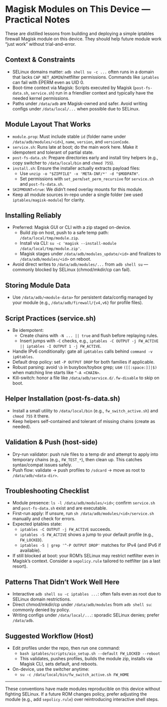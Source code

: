 # Magisk Modules on This Device — Practical Notes

These are distilled lessons from building and deploying a simple iptables firewall Magisk module on this device. They should help future module work “just work” without trial-and-error.

## Context & Constraints

- SELinux domains matter: `adb shell su -c ...` often runs in a domain that lacks `CAP_NET_ADMIN`/netfilter permissions. Commands like `iptables` can fail with EPERM even as UID 0.
- Boot-time context via Magisk: Scripts executed by Magisk (`post-fs-data.sh`, `service.sh`) run in a friendlier context and typically have the needed kernel permissions.
- Paths under `/data/adb` are Magisk-owned and safer. Avoid writing configs under `/data/local/...` when possible due to SELinux.

## Module Layout That Works

- `module.prop`: Must include stable `id` (folder name under `/data/adb/modules/<id>`), `name`, `version`, and `versionCode`.
- `service.sh`: Runs late at boot; do the main work here. Make it idempotent and tolerant of partial state.
- `post-fs-data.sh`: Prepare directories early and install tiny helpers (e.g., copy switcher to `/data/local/bin` and `chmod 755`).
- `install.sh`: Ensure the installer actually extracts payload files:
  - Use `unzip -o "$ZIPFILE" -x 'META-INF/*' -d "$MODPATH"`.
  - Set permissions with `set_perm`/`set_perm_recursive` for `service.sh` and `post-fs-data.sh`.
- `SKIPMOUNT=true`: We didn’t need overlay mounts for this module.
- Keep all module sources in-repo under a single folder (we used `iptables/magisk-module`) for clarity.

## Installing Reliably

- Preferred: Magisk GUI or CLI with a zip staged on-device.
  - Build zip on host, push to a safe temp path: `/data/local/tmp/module.zip`.
  - Install via CLI: `su -c 'magisk --install-module /data/local/tmp/module.zip'`.
  - Magisk stages under `/data/adb/modules_update/<id>` and finalizes to `/data/adb/modules/<id>` on reboot.
- Avoid direct writes to `/data/adb/modules/...` from `adb shell su` — commonly blocked by SELinux (chmod/mkdir/cp can fail).

## Storing Module Data

- Use `/data/adb/<module-data>` for persistent data/config managed by your module (e.g., `/data/adb/firewall/{v4,v6}` for profile files).

## Script Practices (service.sh)

- Be idempotent:
  - Create chains with `-N ... || true` and flush before replaying rules.
  - Insert jumps with `-C` checks, e.g., `iptables -C OUTPUT -j FW_ACTIVE || iptables -I OUTPUT 1 -j FW_ACTIVE`.
- Handle IPv6 conditionally: gate all `ip6tables` calls behind `command -v ip6tables`.
- Default drop policy: set `-P OUTPUT DROP` for both families if applicable.
- Robust parsing: avoid `\b` in busybox/toybox grep; use `([[:space:]]|$)` when matching line starts like `^-A <CHAIN>`.
- Kill-switch: honor a file like `/data/adb/service.d/.fw-disable` to skip on boot.

## Helper Installation (post-fs-data.sh)

- Install a small utility to `/data/local/bin` (e.g., `fw_switch_active.sh`) and `chmod 755` it there.
- Keep helpers self-contained and tolerant of missing chains (create as needed).

## Validation & Push (host-side)

- Dry-run validator: push rule files to a temp dir and attempt to apply into temporary chains (e.g., `FW_TEST_*`), then clean up. This catches syntax/compat issues safely.
- Push flow: validate → push profiles to `/sdcard` → move as root to `/data/adb/<data-dir>`.

## Troubleshooting Checklist

- Module presence: `ls -l /data/adb/modules/<id>`; confirm `service.sh` and `post-fs-data.sh` exist and are executable.
- First-run apply: If unsure, run `sh /data/adb/modules/<id>/service.sh` manually and check for errors.
- Expected iptables state:
  - `iptables -C OUTPUT -j FW_ACTIVE` succeeds.
  - `iptables -S FW_ACTIVE` shows a jump to your default profile (e.g., `FW_LOCKED`).
  - `iptables -S | grep '^-P OUTPUT DROP'` matches for IPv4 (and IPv6 if available).
- If still blocked at boot: your ROM’s SELinux may restrict netfilter even in Magisk’s context. Consider a `sepolicy.rule` tailored to netfilter (as a last resort).

## Patterns That Didn’t Work Well Here

- Interactive `adb shell su -c iptables ...`: often fails even as root due to SELinux domain restrictions.
- Direct chmod/mkdir/cp under `/data/adb/modules` from `adb shell su`: commonly denied by policy.
- Writing configs under `/data/local/...`: sporadic SELinux denies; prefer `/data/adb`.

## Suggested Workflow (Host)

- Edit profiles under the repo, then run one command:
  - `bash iptables/scripts/aio_setup.sh --default FW_LOCKED --reboot`
  - This validates, pushes profiles, builds the module zip, installs via Magisk CLI, sets default, and reboots.
- On-device, use the switcher anytime:
  - `su -c /data/local/bin/fw_switch_active.sh FW_HOME`

---

These conventions have made modules reproducible on this device without fighting SELinux. If a future ROM changes policy, prefer adjusting the module (e.g., add `sepolicy.rule`) over reintroducing interactive shell steps.

